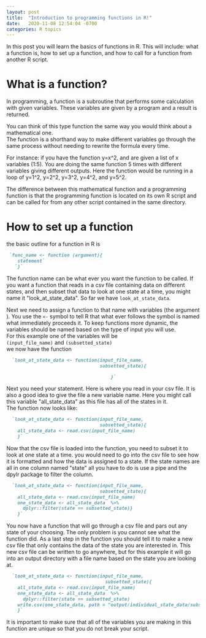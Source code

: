 ```yaml
---
layout: post
title:  "Introduction to programming functions in R!"
date:   2020-11-08 12:54:04 -0700
categories: R topics
---
```

In this post you will learn the basics of functions in R.  This will include:
what a function is, how to set up a function, and how to call for a function
from another R script.

# What is a function?
In programming, a function is a subroutine that performs some calculation with
given variables.  These variables are given by a program and a result is
returned.

You can think of this type function the same way you would think about a
mathematical one.  
The function is a shorthand way to make different variables go through the
same process without needing to rewrite the formula every time.

For instance: if you have the function y=x^2, and are given a list of x
variables (1:5).  You are doing the same function 5 times with different
variables giving different outputs.  Here the function would be running in
a loop of y=1^2, y=2^2, y=3^2, y=4^2, and y=5^2.  

The difference between this mathematical function and a programming function
is that the programming function is located on its own R script and can be
called for from any other script contained in the same directory.

# How to set up a function
the basic outline for a function in R is
```ruby
 `func_name <- function (argument){  
    statement`  
   `}`
```
The function name can be what ever you want the function to be called.  If you
want a function that reads in a csv file containing data on different states,
and then subset that data to look at one state at a time, you might name it
"look_at_state_data".  So far we have `look_at_state_data`.

Next we need to assign a function to that name with variables (the argument
  ).  You use the `<-` symbol to
tell R that what ever follows the symbol is named what immediately proceeds it.
To keep functions more dynamic, the variables should be named based on the
type of input you will use.    
For this example one of the variables  will be  
`(input_file_name)` and
`(subsetted_state)`  
we now have the function
```ruby
  `look_at_state_data <- function(input_file_name,  
                                  subsetted_state){

                                      }`
```                                      


Next you need your statement.  Here is where you read in your csv file.  It is
 also a good idea to give the file a new variable name.  Here you might call
 this variable "all_state_data" as this file has all of the states in it.  
The function now looks like:
```ruby
  `look_at_state_data <- function(input_file_name,  
                                  subsetted_state){
    all_state_data <- read.csv(input_file_name)
    }`
```                           
Now that the csv file is loaded into the function, you need to subset it to
look at one state at a time.  you would need to go into the csv file to see
how it is formatted and how the data is assigned to a state.  If the state names
are all in one column named "state" all you have to do is use a pipe and the
dpylr package to filter the column.

```ruby
  `look_at_state_data <- function(input_file_name,  
                                  subsetted_state){
    all_state_data <- read.csv(input_file_name)
    one_state_data <- all_state_data  %>%
      dplyr::filter(state == subsetted_state)}                                  
    }`
```   
You now have a function that will go through a csv file and pars out any
state of your choosing. The only problem is you cannot see what the function
did.  As a last step in the function you should tell it to make a new csv
file that only contains the data of the state you are interested in. This new
csv file can be written to go anywhere, but for this example it will go into an
output directory with a file name based on the state you are looking at.                       
```ruby
  `look_at_state_data <- function(input_file_name,  
                                    subsetted_state){
    all_state_data <- read.csv(input_file_name)
    one_state_data <- all_state_data  %>%
      dplyr::filter(state == subsetted_state)
    write.csv(one_state_data, path = "output/individual_state_data/subsetted_state.csv")                                    
    }`
```   
It is important to make sure that all of the variables you are making in this function are unique so that you do not break your script.
